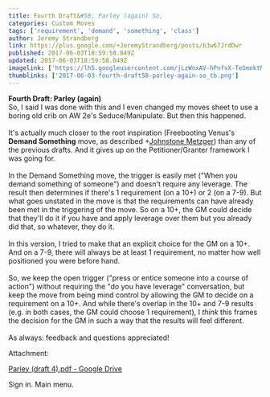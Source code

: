 ```yaml
---
title: Fourth Draft&#58; Parley (again) So,
categories: Custom Moves
tags: ['requirement', 'demand', 'something', 'class']
author: Jeremy Strandberg
link: https://plus.google.com/+JeremyStrandberg/posts/b3w67JrdDwr
published: 2017-06-03T18:59:58.049Z
updated: 2017-06-03T18:59:58.049Z
imagelink: ['https://lh5.googleusercontent.com/jLzWoxAV-hPnfvX-TeSmnktME8K2PKzbWQWlM7UhxpM3NlNrfMKM2g=w1200-h630-p']
thumblinks: ['2017-06-03-fourth-draft58-parley-again-so_tb.png']
---
```


<b>Fourth Draft: Parley (again)</b><br />So, I said I was done with this and I even changed my moves sheet to use a boring old crib on AW 2e&#39;s Seduce/Manipulate.  But then this happened.<br /><br />It&#39;s actually much closer to the root inspiration (Freebooting Venus&#39;s <b>Demand Something</b> move, as described <span class="proflinkWrapper"><span class="proflinkPrefix">+</span><a class="proflink" href="https://plus.google.com/113864117304127544117" oid="113864117304127544117">Johnstone Metzger</a></span>) than any of the previous drafts. And it gives up on the Petitioner/Granter framework I was going for.<br /><br />In the Demand Something move, the trigger is easily met (&quot;When you demand something of someone&quot;) and doesn&#39;t require any leverage. The result then determines if there&#39;s 1 requirement (on a 10+) or 2 (on a 7-9).  But what goes unstated in the move is that the requirements can have already been met in the triggering of the move.  So on a 10+, the GM could decide that they&#39;ll do it if you have and apply leverage over them but you already did that, so whatever, they do it.<br /><br />In this version, I tried to make that an explicit choice for the GM on a 10+. And on a 7-9, there will always be at least 1 requirement, no matter how well positioned you were before hand.  <br /><br />So, we keep the open trigger (&quot;press or entice someone into a course of action&quot;) without requiring the &quot;do you have leverage&quot; conversation, but keep the move from being mind control by allowing the GM to decide on a requirement on a 10+.  And while there&#39;s overlap in the 10+ and 7-9 results (e.g. in both cases, the GM could choose 1 requirement), I <i>think</i> this frames the decision for the GM in such a way that the results will feel different.<br /><br />As always:  feedback and questions appreciated!


Attachment:

<a href='https://goo.gl/dWDtqP'>Parley (draft 4).pdf - Google Drive</a>


Sign in. Main menu.